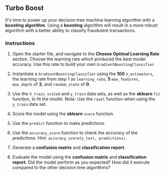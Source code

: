## Turbo Boost

It's time to power up your decision tree machine learning algorithm with a **boosting algorithm**. Using a **boosting** algorithm will result in a more robust algorithm with a better ability to classify fraudulent transactions.

### Instructions

1. Open the starter file, and navigate to the **Choose Optimal Learning Rate** section. Choose the learning rate which produced the best model accuracy. Use this rate to build your own `GradientBoostingClassifier`.

2. Instantiate a `GradientBoostingClassifier` using the **100** `n_estimators`, the learning rate from step 1 as `learning_rate`, **5** `max_features`, `max_depth` of **3**, and `random_state` of **0**.

3. Use the `X_train_scaled` and `y_train` data sets, as well as the **sklearn** `fit` function, to fit the model. Note: Use the `ravel` function when using the `y_train` data set.

4. Score the model using the **sklearn** `score` function.

5. Use the `predict` function to make predictions.

6. Use the `accuracy_score` function to check the accuracy of the predictions. Hint: `accuracy_score(y_test, predictions)`.

7. Generate a **confusion matrix** and **classification report**.

8. Evaluate the model using the **confusion matrix** and **classification report**. Did the model perform as you expected? How did it execute compared to the other decision tree algorithms?
